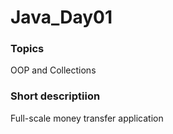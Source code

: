# Java_Day01

### Topics
OOP and Collections


### Short descriptiion
Full-scale money transfer application
